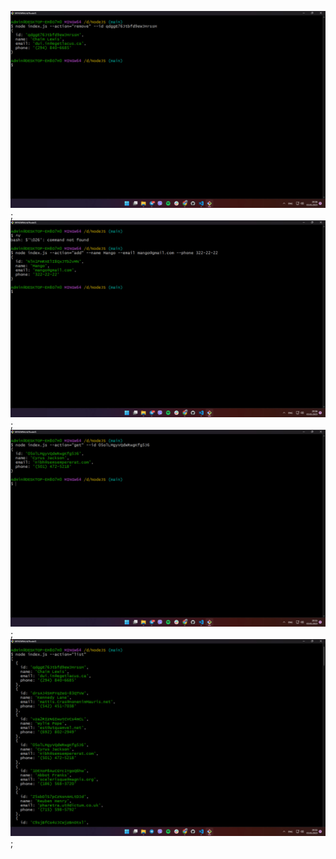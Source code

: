 ![test-1](https://github.com/pyatnovov/NodeHW-1/blob/main/test-1.jpg);
![test-2](https://github.com/pyatnovov/NodeHW-1/blob/main/test-2.jpg);
![test-3](https://github.com/pyatnovov/NodeHW-1/blob/main/test-3.jpg);
![test-4](https://github.com/pyatnovov/NodeHW-1/blob/main/test-4.jpg);
